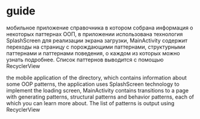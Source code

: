 # guide
мобильное приложение справочника в котором собрана информация о некоторых паттернах ООП, в приложении использована технология SplashScreen для реализации экрана загрузки, MainActivity содержит переходы на страницу с порождающими паттернами, структурными паттернами и паттернами поведения, о каждом из которых можно узнать подробнее. Список паттернов выводится с помощью RecyclerView


the mobile application of the directory, which contains information about some OOP patterns, the application uses SplashScreen technology to implement the loading screen, MainActivity contains transitions to a page with generating patterns, structural patterns and behavior patterns, each of which you can learn more about. The list of patterns is output using RecyclerView
